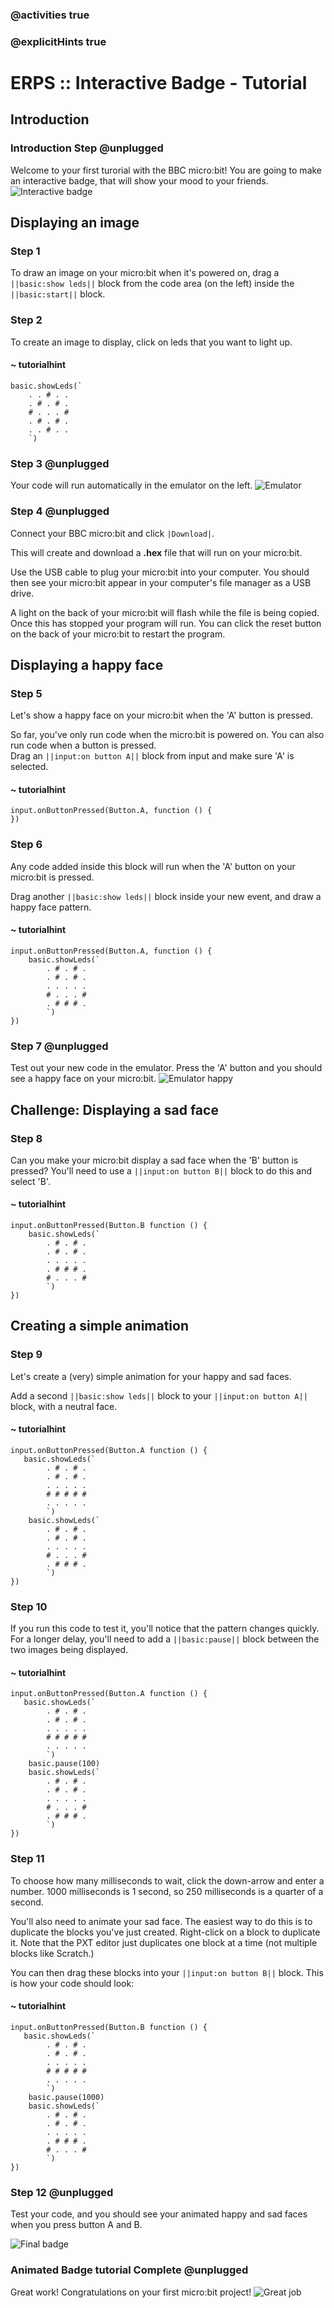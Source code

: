 ### @activities true
### @explicitHints true

# ERPS :: Interactive Badge - Tutorial

## Introduction
### Introduction Step @unplugged
Welcome to your first turorial with the BBC micro:bit!
You are going to make an interactive badge, that will show your mood to your friends.
![Interactive badge](https://raw.githubusercontent.com/niaxotim/erps-starter-interactive-badge/master/assets/badge.png)

## Displaying an image
### Step 1
To draw an image on your micro:bit when it's powered on, drag a ``||basic:show leds||`` block from the code area (on the left) inside the ``||basic:start||`` block.

### Step 2
To create an image to display, click on leds that you want to light up.

#### ~ tutorialhint
```blocks
basic.showLeds(`
    . . # . .
    . # . # .
    # . . . #
    . # . # .
    . . # . .
    `)
```

### Step 3 @unplugged
Your code will run automatically in the emulator on the left.
![Emulator](https://raw.githubusercontent.com/niaxotim/erps-starter-interactive-badge/master/assets/emulator.png)

### Step 4 @unplugged
Connect your BBC micro:bit and click ``|Download|``.  
  
This will create and download a **.hex** file that will run on your micro:bit.  
  
Use the USB cable to plug your micro:bit into your computer. You should then see your micro:bit appear in your computer's file manager as a USB drive.  
  
A light on the back of your micro:bit will flash while the file is being copied. Once this has stopped your program will run. You can click the reset button on the back of your micro:bit to restart the program.

## Displaying a happy face
### Step 5
Let's show a happy face on your micro:bit when the 'A' button is pressed.  
  
So far, you've only run code when the micro:bit is powered on. You can also run code when a button is pressed.  
Drag an ``||input:on button A||`` block from input and make sure 'A' is selected.

#### ~ tutorialhint
```blocks
input.onButtonPressed(Button.A, function () {
})
```

### Step 6
Any code added inside this block will run when the 'A' button on your micro:bit is pressed.  

Drag another ``||basic:show leds||`` block inside your new event, and draw a happy face pattern.

#### ~ tutorialhint
```blocks
input.onButtonPressed(Button.A, function () {
    basic.showLeds(`
        . # . # .
        . # . # .
        . . . . .
        # . . . #
        . # # # .
        `)
})
```

### Step 7 @unplugged
Test out your new code in the emulator. Press the 'A' button and you should see a happy face on your micro:bit.
![Emulator happy](https://raw.githubusercontent.com/niaxotim/erps-starter-interactive-badge/master/assets/emulator_happy.png)


## Challenge: Displaying a sad face
### Step 8
Can you make your micro:bit display a sad face when the 'B' button is pressed? You'll need to use a  ``||input:on button B||``  block to do this and select 'B'.

#### ~ tutorialhint
```blocks
input.onButtonPressed(Button.B function () {
    basic.showLeds(`
        . # . # .
        . # . # .
        . . . . .
        . # # # .
        # . . . #
        `)
})
```

## Creating a simple animation
### Step 9
Let's create a (very) simple animation for your happy and sad faces.

Add a second ``||basic:show leds||`` block to your ``||input:on button A||`` block, with a neutral face.

#### ~ tutorialhint
```blocks
input.onButtonPressed(Button.A function () {
   basic.showLeds(`
        . # . # .
        . # . # .
        . . . . .
        # # # # #
        . . . . .
        `)
    basic.showLeds(`
        . # . # .
        . # . # .
        . . . . .
        # . . . #
        . # # # .
        `)
})
```

### Step 10
If you run this code to test it, you'll notice that the pattern changes quickly. For a longer delay, you'll need to add a ``||basic:pause||`` block between the two images being displayed.

#### ~ tutorialhint
```blocks
input.onButtonPressed(Button.A function () {
   basic.showLeds(`
        . # . # .
        . # . # .
        . . . . .
        # # # # #
        . . . . .
        `)
    basic.pause(100)
    basic.showLeds(`
        . # . # .
        . # . # .
        . . . . .
        # . . . #
        . # # # .
        `)
})
```


### Step 11
To choose how many milliseconds to wait, click the down-arrow and enter a number. 1000 milliseconds is 1 second, so 250 milliseconds is a quarter of a second.  

You'll also need to animate your sad face. The easiest way to do this is to duplicate the blocks you've just created. Right-click on a block to duplicate it. Note that the PXT editor just duplicates one block at a time (not multiple blocks like Scratch.)  

You can then drag these blocks into your ``||input:on button B||`` block. This is how your code should look:


#### ~ tutorialhint
```blocks
input.onButtonPressed(Button.B function () {
   basic.showLeds(`
        . # . # .
        . # . # .
        . . . . .
        # # # # #
        . . . . .
        `)
    basic.pause(1000)
    basic.showLeds(`
        . # . # .
        . # . # .
        . . . . .
        . # # # .
        # . . . #
        `)
})
```

### Step 12 @unplugged
Test your code, and you should see your animated happy and sad faces when you press button A and B.

![Final badge](https://raw.githubusercontent.com/niaxotim/erps-starter-interactive-badge/master/assets/badge-final.gif)

### Animated Badge tutorial Complete @unplugged
Great work! Congratulations on your first micro:bit project!
![Great job](https://raw.githubusercontent.com/niaxotim/erps-starter-interactive-badge/master/assets/great_job.png)
